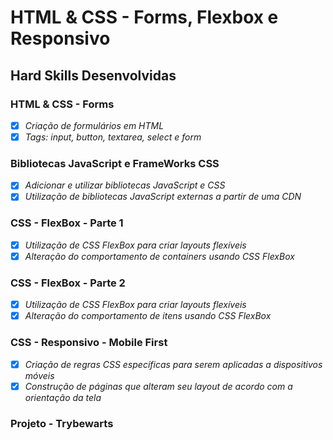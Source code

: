 # HTML & CSS - Forms, Flexbox e Responsivo

## Hard Skills Desenvolvidas

### HTML & CSS - Forms

- [X] _Criação de formulários em HTML_
- [X] _Tags: input, button, textarea, select e form_

### Bibliotecas JavaScript e FrameWorks CSS

- [X] _Adicionar e utilizar bibliotecas JavaScript e CSS_
- [X] _Utilização de bibliotecas JavaScript externas a partir de uma CDN_

### CSS - FlexBox - Parte 1

- [X] _Utilização de CSS FlexBox para criar layouts flexíveis_
- [X] _Alteração do comportamento de containers usando CSS FlexBox_

### CSS - FlexBox - Parte 2

- [X] _Utilização de CSS FlexBox para criar layouts flexíveis_
- [X] _Alteração do comportamento de itens usando CSS FlexBox_

### CSS - Responsivo - Mobile First

- [X] _Criação de regras CSS  específicas para serem aplicadas a dispositivos móveis_
- [X] _Construção de páginas que alteram seu layout de acordo com a orientação da tela_

### Projeto - Trybewarts
